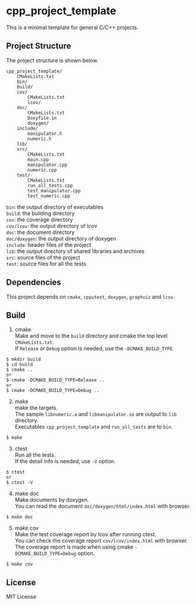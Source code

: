 # cpp_project_template

This is a minimal template for general C/C++ projects.

## Project Structure

The project structure is shown below.

```
cpp_project_template/
    CMakeLists.txt
    bin/
    build/
    cov/
        CMakeLists.txt
        lcov/
    doc/
        CMakeLists.txt
        Doxyfile.in
        doxygen/
    include/
        manipulator.h
        numeric.h
    lib/
    src/
        CMakeLists.txt
        main.cpp
        manipulator.cpp
        numeric.cpp
    test/
        CMakeLists.txt
        run_all_tests.cpp
        test_manipulator.cpp
        test_numeric.cpp
```

`bin`: the output directory of executables  
`build`: the building directory  
`cov`: the coverage directory  
`cov/lcov`: the output directory of lcov  
`doc`: the document directory  
`doc/doxygen`: the output directory of doxygen  
`include`: header files of the project  
`lib`: the output directory of shared libraries and archives  
`src`: source files of the project  
`test`: source files for all the tests

## Dependencies
This project depends on `cmake`, `cpputest`, `doxygen`, `graphviz` and `lcov`.

## Build

1. cmake  
Make and move to the `build` directory and cmake the top level `CMakeLists.txt`.  
If `Release` or `Debug` option is needed, use the `-DCMAKE_BUILD_TYPE`.  
```
$ mkdir build
$ cd build
$ cmake ..
or
$ cmake -DCMAKE_BUILD_TYPE=Release ..
or
$ cmake -DCMAKE_BUILD_TYPE=Debug ..
```

2. make  
make the targets.  
The sample `libnumeric.a` and `libmanipulator.so` are output to `lib` directory.  
Executables `cpp_project_template` and `run_all_tests` are to `bin`.
```
$ make
```

3. ctest  
Run all the tests.  
If the detail info is needed, use `-V` option.  
```
$ ctest
or
$ ctest -V
```

4. make doc  
Make documents by doxygen.  
You can read the document `doc/doxygen/html/index.html` with browser.  
```
$ make doc
```

5. make cov  
Make the test coverage report by lcov after running ctest.  
You can check the coverage report `cov/lcov/index.html` with browser.  
The coverage report is made when using cmake `-DCMAKE_BUILD_TYPE=Debug` option.  
```
$ make cov
```

## License
MIT License